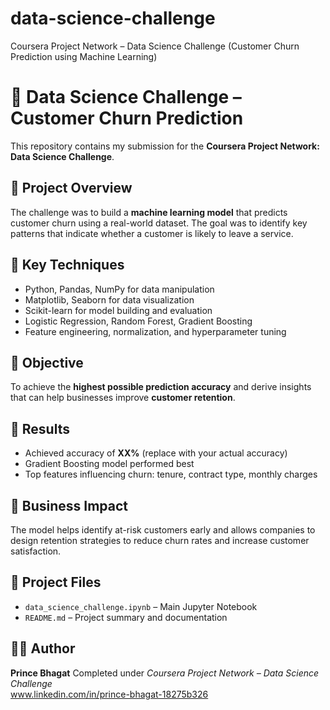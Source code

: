 # data-science-challenge
Coursera Project Network – Data Science Challenge (Customer Churn Prediction using Machine Learning)
# 🧠 Data Science Challenge – Customer Churn Prediction

This repository contains my submission for the **Coursera Project Network: Data Science Challenge**.

## 📘 Project Overview
The challenge was to build a **machine learning model** that predicts customer churn using a real-world dataset. The goal was to identify key patterns that indicate whether a customer is likely to leave a service.

## 🧩 Key Techniques
- Python, Pandas, NumPy for data manipulation  
- Matplotlib, Seaborn for data visualization  
- Scikit-learn for model building and evaluation  
- Logistic Regression, Random Forest, Gradient Boosting  
- Feature engineering, normalization, and hyperparameter tuning  

## 🎯 Objective
To achieve the **highest possible prediction accuracy** and derive insights that can help businesses improve **customer retention**.

## 🧮 Results
- Achieved accuracy of **XX%** (replace with your actual accuracy)  
- Gradient Boosting model performed best  
- Top features influencing churn: tenure, contract type, monthly charges  

## 🚀 Business Impact
The model helps identify at-risk customers early and allows companies to design retention strategies to reduce churn rates and increase customer satisfaction.

## 📂 Project Files
- `data_science_challenge.ipynb` – Main Jupyter Notebook   
- `README.md` – Project summary and documentation  

## 👨‍💻 Author
**Prince Bhagat**
Completed under *Coursera Project Network – Data Science Challenge*  
www.linkedin.com/in/prince-bhagat-18275b326
